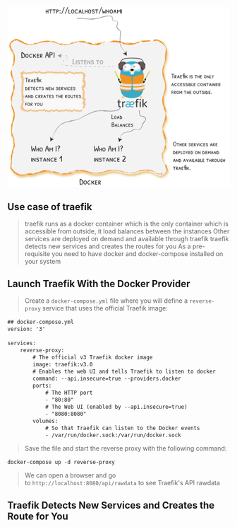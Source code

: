 ![traefikUseCase](traefik-quickstart-diagram.webp)
## Use case of traefik
> traefik runs as a docker container which is the only container which is accessible from outside, it load balances between the instances
> Other services are deployed on demand and available through traefik
> traefik detects new services and creates the routes for you
> As a pre-requisite you need to have docker and docker-compose installed on your system

## Launch Traefik With the Docker Provider
> Create a `docker-compose.yml` file where you will define a `reverse-proxy` service that uses the official Traefik image:
```
## docker-compose.yml
version: '3'

services:
	reverse-proxy:
		# The official v3 Traefik docker image 
		image: traefik:v3.0
		# Enables the web UI and tells Traefik to listen to docker
		command: --api.insecure=true --providers.docker
		ports:
			# The HTTP port 
			- "80:80" 
			# The Web UI (enabled by --api.insecure=true)
			- "8080:8080" 
		volumes: 
			# So that Traefik can listen to the Docker events 
			- /var/run/docker.sock:/var/run/docker.sock

```
> Save the file and start the reverse proxy with the following command:
```
docker-compose up -d reverse-proxy
```
> We can open a browser and go to `http://localhost:8080/api/rawdata` to see Traefik's API rawdata

## Traefik Detects New Services and Creates the Route for You

> 
